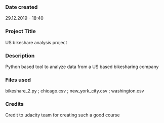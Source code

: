 ### Date created
29.12.2019 - 18:40

### Project Title
US bikeshare analysis project

### Description
Python based tool to analyze data from a US based bikesharing company

### Files used
bikeshare_2.py ; chicago.csv ; new_york_city.csv ; washington.csv

### Credits
Credit to udacity team for creating such a good course
